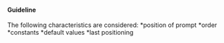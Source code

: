 #### Guideline

The following characteristics are considered:
*position of prompt
*order
*constants
*default values
*last positioning